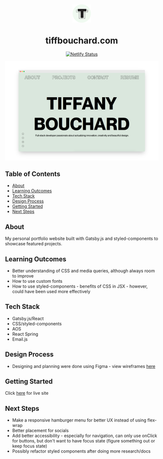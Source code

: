  <p align="center">
 <a href="https://www.tiffbouchard.com">
    <img alt="tiff" src="src/images/logo.png" width="60" />
  </a>
 </p>
<h1 align="center">
  tiffbouchard.com </h1>
 
 <p align="center">
  <a href="https://app.netlify.com/sites/tiffbouchard/deploys" target="_blank">
    <img src="https://api.netlify.com/api/v1/badges/e0df5966-3a7c-40bb-9cb8-03029de09f6a/deploy-status" alt="Netlify Status" />
  </a>
</p>

<img src="./static/images/screenshot.png">

## Table of Contents
- [About](#about)
- [Learning Outcomes](#learning-outcomes)
- [Tech Stack](#tech-stack)
- [Design Process](#design-process)
- [Getting Started](#getting-started)
- [Next Steps](#next-steps)

## About 
My personal portfolio website built with Gatsby.js and styled-components to showcase featured projects. 

## Learning Outcomes
- Better understanding of CSS and media queries, although always room to improve
- How to use custom fonts
- How to use styled-components - benefits of CSS in JSX - however, could have been used more effectively

## Tech Stack
- Gatsby.js/React
- CSS/styled-components
- AOS 
- React Spring
- Email.js

## Design Process
- Designing and planning were done using Figma - view wireframes [here](https://www.figma.com/file/zsz5CQeViz63IhPaLdWt4l/portfolio?node-id=0%3A1)

## Getting Started 
Click [here](https://tiffbouchard.com) for live site

## Next Steps
- Make a responsive hamburger menu for better UX instead of using flex-wrap
- Better placement for socials
- Add better accessibility - especially for navigation, can only use onClick for buttons, but don't want to have focus state (figure something out or keep focus state)
- Possibly refactor styled components after doing more research/docs
